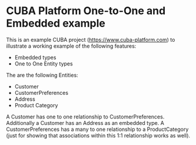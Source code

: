# CUBA Platform One-to-One and Embedded example

This is an example CUBA project (https://www.cuba-platform.com) to illustrate a working example of the following features:

* Embedded types
* One to One Entity types

The are the following Entities:

* Customer
* CustomerPreferences
* Address
* Product Category

A Customer has one to one relationship to CustomerPreferences. Additionally a Customer has an Address as an embedded type.
A CustomerPreferences has a many to one relationship to a ProductCategory (just for showing that associations within this 1:1 relationship works as well).